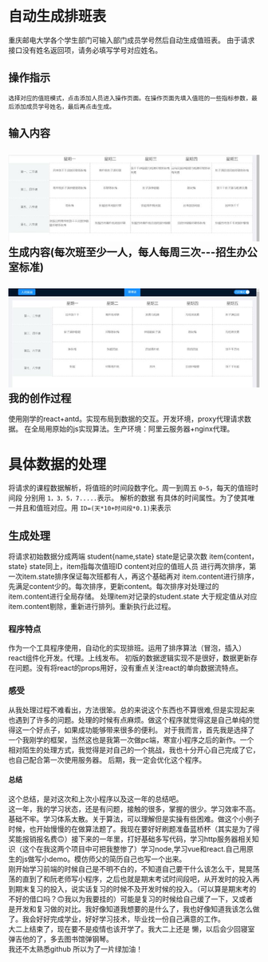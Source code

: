 自动生成排班表
=============
重庆邮电大学各个学生部门可输入部门成员学号然后自动生成值班表。
由于请求接口没有姓名返回项，请务必填写学号对应姓名。

操作指示 
-------
`选择对应的值班模式，点击添加人员进入操作页面。在操作页面先填入值班的一些指标参数，最后添加成员学号姓名，最后再点击生成。`

输入内容
--------

![](/photo/9964c1820e523371e0a4b01cee36e3c.jpg)
<br/>
生成内容(每次班至少一人，每人每周三次---招生办公室标准)
-------
![](/photo/84c9d20c5ad83b47e92bf14e9b82b78.jpg)
<br/>
我的创作过程
-----------
使用刚学的react+antd。实现布局到数据的交互。开发环境，proxy代理请求数据。
在全局用原始的js实现算法。生产环境：阿里云服务器+nginx代理。

# 具体数据的处理
将请求的课程数据解析，将值班的时间段数字化。周一到周五 `0~5`，每天的值班时间段 分别用 `1，3，5，7.....`表示。
解析的数据 有具体的时间属性。为了使其唯一并且和值班对应。用 ` ID=(天*10+时间段*0.1) `来表示

## 生成处理
将请求初始数据分成两端 student{name,state} state是记录次数 item{content，state} state同上，item指每次值班ID content对应的值班人员
进行两次排序，第一次item.state排序保证每次班都有人，再这个基础再对 item.content进行排序，先满足content少的。每次排序，更新content。每次排序对处理过的item.content进行全局存储。
处理item对记录的student.state 大于规定值从对应item.content剔除，重新进行排列。重新执行此过程。
### 程序特点
作为一个工具程序使用，自动化的实现排班。运用了排序算法（冒泡，插入）react组件化开发。代理。上线发布。
初版的数据逻辑实现不是很好，数据更新存在问题。没有将react的props用好，没有重点关注react的单向数据流特点。
### 感受
从我处理过程不难看出，方法很笨。总的来说这个东西也不算很难,但是实现起来也遇到了许多的问题。处理的时候有点麻烦。做这个程序就觉得这是自己单纯的觉得这一个好点子，如果成功能够带来很多的便利。
对于我而言，首先我是选择了一个我刚学的框架，当然这也是我第一次做pc端，寒宣小程序之后的新作。一个相对陌生的处理方式，我觉得是对自己的一个挑战，我也十分开心自己完成了它，也自己配合第一次使用服务器。
后期，我一定会优化这个程序。
#### 总结

这个总结，是对这次和上次小程序以及这一年的总结吧。<br/>
这一年，我的学习状态，还是有问题，接触的很多，掌握的很少。学习效率不高。基础不牢。学习体系太散。关于算法，可以理解但是实操有些困难。做这个小例子时候，也开始慢慢的在做算法题了。我现在要好好刷题准备蓝桥杯（其实是为了得奖能报销报名费🙃）接下来的一年里，打好基础多写代码，学习http服务器相关知识（这个在我这两个项目中可把我整惨了）学习node,学习vue和react.自己用原生的js做写小demo。模仿师父的简历自己也写一个出来。<br/>
刚开始学习前端的时候自己是不明不白的，不知道自己要干什么该怎么干，晃晃荡荡的直到了和阮老师写小程序，之后也就是期末考试时间段吧，从开发时的投入再到期末复习的投入，说实话复习的时候不及开发时候的投入。（可以算是期末考的不好的借口吗？🙃我以为我要挂的）可能是复习的时候给自己缓了一下，又或者是开发和复习做的对比。我好像知道我想要的是什么了，我也好像知道我该怎么做了。我会好好完成学业，好好学习技术，毕业找一份自己满意的工作。<br/>
大二上结束了，现在要不是疫情也该开学了。我大二上还是 懒，以后会少回寝室弹吉他的了，多去图书馆弹钢琴。<br/>
我还不太熟悉github 所以为了一片绿加油！<br/>
